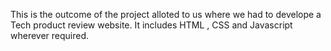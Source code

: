 This is the outcome of the project alloted to us where we had to develope a Tech product review website. It includes HTML , CSS and Javascript wherever required. 

